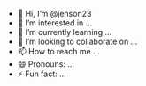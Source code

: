 
- 👋 Hi, I’m @jenson23
- 👀 I’m interested in ...
- 🌱 I’m currently learning ...
- 💞️ I’m looking to collaborate on ...
- 📫 How to reach me ...
- 😄 Pronouns: ...
- ⚡ Fun fact: ...

<!---
jenson23/jenson23 is a ✨ special ✨ repository because its `README.md` (this file) appears on your GitHub profile.
You can click the Preview link to take a look at your chages.
--->
